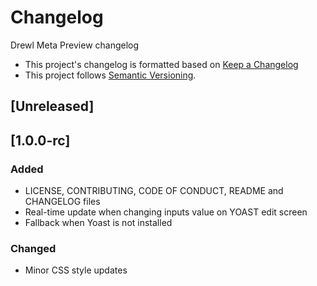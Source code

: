 # Changelog

Drewl Meta Preview changelog

* This project's changelog is formatted based on [Keep a Changelog](https://keepachangelog.com/en/1.0.0/)
* This project follows [Semantic Versioning](https://semver.org/spec/v2.0.0.html).

## [Unreleased]

## [1.0.0-rc]

### Added

- LICENSE, CONTRIBUTING, CODE OF CONDUCT, README and CHANGELOG files
- Real-time update when changing inputs value on YOAST edit screen
- Fallback when Yoast is not installed

### Changed

- Minor CSS style updates
